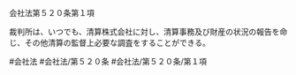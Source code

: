 会社法第５２０条第１項

裁判所は、いつでも、清算株式会社に対し、清算事務及び財産の状況の報告を命じ、その他清算の監督上必要な調査をすることができる。

#会社法
#会社法/第５２０条
#会社法/第５２０条/第１項
